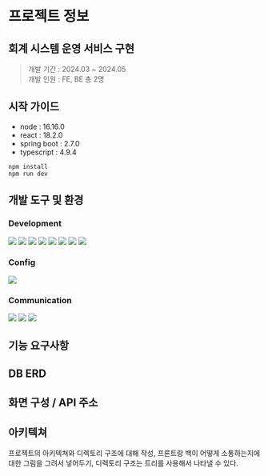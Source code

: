 # 프로젝트 정보

## 회계 시스템 운영 서비스 구현
> 개발 기간 : 2024.03 ~ 2024.05 <br/>
> 개발 인원 : FE, BE 총 2명

## 시작 가이드

- node : 16.16.0
- react : 18.2.0
- spring boot : 2.7.0
- typescript : 4.9.4

```
npm install
npm run dev
```


## 개발 도구 및 환경

### Development
<img src="https://img.shields.io/badge/java-007396?style=for-the-badge&logo=java&logoColor=white"> <img src="https://img.shields.io/badge/springboot-6DB33F?style=for-the-badge&logo=springboot&logoColor=white"> <img src="https://img.shields.io/badge/oracle-F80000?style=for-the-badge&logo=oracle&logoColor=white"> 
<img src="https://img.shields.io/badge/hibernate-59666C?style=for-the-badge&logo=hibernate&logoColor=white"> 
<img src="https://img.shields.io/badge/typescript-3178C6?style=for-the-badge&logo=typescript&logoColor=white"> 
<img src="https://img.shields.io/badge/react-61DAFB?style=for-the-badge&logo=react&logoColor=black"> 
<img src="https://img.shields.io/badge/redux-764ABC?style=for-the-badge&logo=redux&logoColor=white"> 
<img src="https://img.shields.io/badge/reduxsaga-999999?style=for-the-badge&logo=reduxsaga&logoColor=white"> 



### Config
<img src="https://img.shields.io/badge/npm-CB3837?style=for-the-badge&logo=npm&logoColor=white"> 

### Communication
<img src="https://img.shields.io/badge/jira-0052CC?style=for-the-badge&logo=jira&logoColor=white"> <img src="https://img.shields.io/badge/confluence-172B4D?style=for-the-badge&logo=confluence&logoColor=white">
<img src="https://img.shields.io/badge/slack-4A154B?style=for-the-badge&logo=slack&logoColor=white"> 


## 기능 요구사항

## DB ERD


## 화면 구성 / API 주소

## 아키텍쳐

프로젝트의 아키텍쳐와 디렉토리 구조에 대해 작성, 프론트랑 백이 어떻게 소통하는지에 대한 그림을 그려서 넣어두기, 디렉토리 구조는 트리를 사용해서 나타낼 수 있다.

